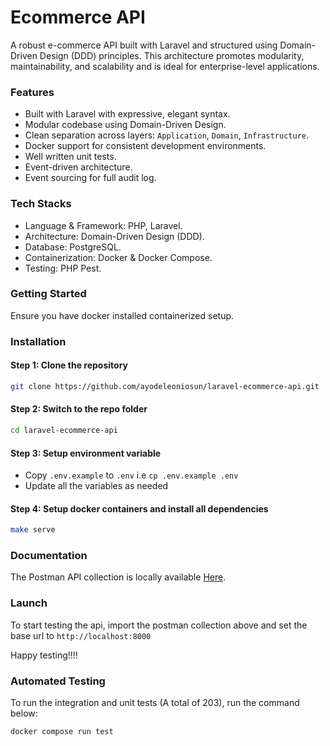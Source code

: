 # Ecommerce API

A robust e-commerce API built with Laravel and structured using Domain-Driven Design (DDD) principles. This architecture
promotes modularity, maintainability, and scalability and is ideal for enterprise-level applications.

### Features

- Built with Laravel with expressive, elegant syntax.
- Modular codebase using Domain-Driven Design.
- Clean separation across layers: `Application`, `Domain`, `Infrastructure`.
- Docker support for consistent development environments.
- Well written unit tests.
- Event-driven architecture.
- Event sourcing for full audit log.

### Tech Stacks

- Language & Framework: PHP, Laravel.
- Architecture: Domain-Driven Design (DDD).
- Database: PostgreSQL.
- Containerization: Docker & Docker Compose.
- Testing: PHP Pest.

### Getting Started

Ensure you have docker installed containerized setup.

### Installation

#### Step 1: Clone the repository

```bash
git clone https://github.com/ayodeleoniosun/laravel-ecommerce-api.git
```

#### Step 2: Switch to the repo folder

```bash
cd laravel-ecommerce-api
```

#### Step 3: Setup environment variable

- Copy `.env.example` to `.env` i.e `cp .env.example .env`
- Update all the variables as needed

#### Step 4: Setup docker containers and install all dependencies

```bash
make serve
```

### Documentation

The Postman API collection is locally available [Here](public/postman_collection.json). <br/>

### Launch

To start testing the api, import the postman collection above and set the base url to `http://localhost:8000`

Happy testing!!!!

### Automated Testing

To run the integration and unit tests (A total of 203), run the command below:

```bash
docker compose run test
```
